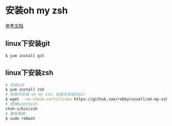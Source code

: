 # 安装oh my zsh

[参考文档](http://blog.csdn.net/yuqiongran/article/details/52280522)

## linux下安装git
```
$ yum install git
```

## linux下安装zsh
```sh
# 安装zsh
$ yum install zsh
# 获取并安装 oh my zsh，前提先安装好git
$ wget --no-check-certificate https://github.com/robbyrussell/oh-my-zsh/raw/master/tools/install.sh -O - | sh
# 替换bash为zsh
chsh-s/bin/zsh
# 重启电脑
$ sudo reboot
```

